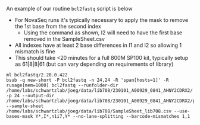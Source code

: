 An example of our routine `bcl2fastq` script is below
* For NovaSeq runs it's typically necessary to apply the mask to remove the 1st base from the second index
  * Using the command as shown, I2 will need to have the first base removed in the SampleSheet.csv
* All indexes have at least 2 base differences in  I1 and I2 so allowing 1 mismatch is fine
* This should take <20 minutes for a full 800M SP100 kit, typically setup as 61|8|8|61 (but can vary depending on requirements of library)


```
ml bcl2fastq/2.20.0.422
bsub -q new-short -P bcl2fastq -n 24,24 -R 'span[hosts=1]' -R rusage[mem=1000] bcl2fastq --runfolder-dir /home/labs/schwartzlab/joeg/data/lib708/230101_A00929_0841_AHNY2CDRX2/ -p 24 --output-dir /home/labs/schwartzlab/joeg/data/lib708/230101_A00929_0841_AHNY2CDRX2/parental_fastq_mask/ --sample-sheet /home/labs/schwartzlab/joeg/data/lib708/SampleSheet_lib708.csv --use-bases-mask Y*,I*,n1i7,Y* --no-lane-splitting --barcode-mismatches 1,1
```
